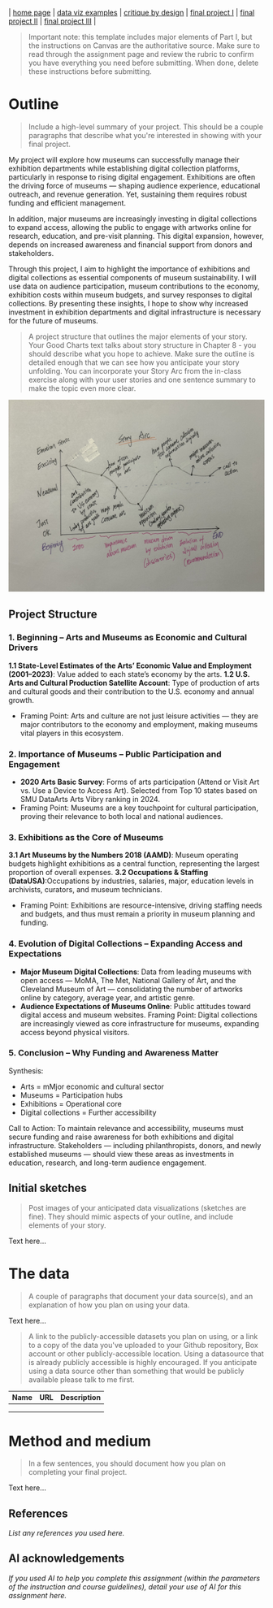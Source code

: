 | [home page](https://cmustudent.github.io/tswd-portfolio-templates/) | [data viz examples](dataviz-examples) | [critique by design](critique-by-design) | [final project I](final-project-part-one) | [final project II](final-project-part-two) | [final project III](final-project-part-three) |


> Important note: this template includes major elements of Part I, but the instructions on Canvas are the authoritative source.  Make sure to read through the assignment page and review the rubric to confirm you have everything you need before submitting.  When done, delete these instructions before submitting.

# Outline
>Include a high-level summary of your project.  This should be a couple paragraphs that describe what you're interested in showing with your final project. 

My project will explore how museums can successfully manage their exhibition departments while establishing digital collection platforms, particularly in response to rising digital engagement. Exhibitions are often the driving force of museums — shaping audience experience, educational outreach, and revenue generation. Yet, sustaining them requires robust funding and efficient management.

In addition, major museums are increasingly investing in digital collections to expand access, allowing the public to engage with artworks online for research, education, and pre-visit planning. This digital expansion, however, depends on increased awareness and financial support from donors and stakeholders.

Through this project, I aim to highlight the importance of exhibitions and digital collections as essential components of museum sustainability. I will use data on audience participation, museum contributions to the economy, exhibition costs within museum budgets, and survey responses to digital collections. By presenting these insights, I hope to show why increased investment in exhibition departments and digital infrastructure is necessary for the future of museums.
 

> A project structure that outlines the major elements of your story.  Your Good Charts text talks about story structure in Chapter 8 - you should describe what you hope to achieve.  Make sure the outline is detailed enough that we can see how you anticipate your story unfolding.  You can incorporate your Story Arc from the in-class exercise along with your user stories and one sentence summary to make the topic even more clear. 

<img src="IMG_4323.jpeg" alt="Portfolio image" width="800">

## Project Structure
### 1. Beginning – Arts and Museums as Economic and Cultural Drivers
 **1.1 State-Level Estimates of the Arts’ Economic Value and Employment (2001–2023)**: Value added to each state’s economy by the arts.
 **1.2 U.S. Arts and Cultural Production Satellite Account**: Type of production of arts and cultural goods and their contribution to the U.S. economy and annual growth.
- Framing Point: Arts and culture are not just leisure activities — they are major contributors to the economy and employment, making museums vital players in this ecosystem.

### 2. Importance of Museums – Public Participation and Engagement
- **2020 Arts Basic Survey**: Forms of arts participation (Attend or Visit Art vs. Use a Device to Access Art). Selected from Top 10 states based on SMU DataArts Arts Vibry ranking in 2024. 
- Framing Point: Museums are a key touchpoint for cultural participation, proving their relevance to both local and national audiences.

### 3. Exhibitions as the Core of Museums
 **3.1 Art Museums by the Numbers 2018 (AAMD)**: Museum operating budgets highlight exhibitions as a central function, representing the largest proportion of overall expenses.
 **3.2 Occupations & Staffing (DataUSA)**:Occupations by industries, salaries, major, education levels in archivists, curators, and museum technicians. 
- Framing Point: Exhibitions are resource-intensive, driving staffing needs and budgets, and thus must remain a priority in museum planning and funding.

### 4. Evolution of Digital Collections – Expanding Access and Expectations
- **Major Museum Digital Collections**: Data from leading museums with open access — MoMA, The Met, National Gallery of Art, and the Cleveland Museum of Art — consolidating the number of artworks online by category, average year, and artistic genre.
- **Audience Expectations of Museums Online**: Public attitudes toward digital access and museum websites.
Framing Point: Digital collections are increasingly viewed as core infrastructure for museums, expanding access beyond physical visitors. 

### 5. Conclusion – Why Funding and Awareness Matter
Synthesis:
- Arts = mMjor economic and cultural sector
- Museums = Participation hubs
- Exhibitions = Operational core
- Digital collections = Further accessibility 

Call to Action: To maintain relevance and accessibility, museums must secure funding and raise awareness for both exhibitions and digital infrastructure. Stakeholders — including philanthropists, donors, and newly established museums — should view these areas as investments in education, research, and long-term audience engagement.


## Initial sketches
> Post images of your anticipated data visualizations (sketches are fine). They should mimic aspects of your outline, and include elements of your story.  

Text here...

# The data
> A couple of paragraphs that document your data source(s), and an explanation of how you plan on using your data. 

Text here...

> A link to the publicly-accessible datasets you plan on using, or a link to a copy of the data you've uploaded to your Github repository, Box account or other publicly-accessible location. Using a datasource that is already publicly accessible is highly encouraged.  If you anticipate using a data source other than something that would be publicly available please talk to me first. 

| Name | URL | Description |
|------|-----|-------------|
|      |     |             |
|      |     |             |
|      |     |             |

# Method and medium
> In a few sentences, you should document how you plan on completing your final project. 

Text here...

## References
_List any references you used here._

## AI acknowledgements
_If you used AI to help you complete this assignment (within the parameters of the instruction and course guidelines), detail your use of AI for this assignment here._

